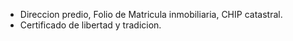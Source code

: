 * Direccion predio, Folio de Matricula inmobiliaria, CHIP catastral.
* Certificado de libertad y tradicion.
